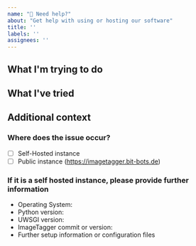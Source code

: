 ```yaml
---
name: "👋 Need help?"
about: "Get help with using or hosting our software"
title: ''
labels: ''
assignees: ''
---
```


## What I'm trying to do
<!--- Please describe what you're trying to do so we know what your problem is about -->

## What I've tried
<!--- If you tell us what you already tried or what documentation you already read, we are able to help you better by not pointing to information you already know.-->

## Additional context
<!--- If there's more to say, feel free to do so :) -->

### Where does the issue occur?

- [ ] Self-Hosted instance
- [ ] Public instance (https://imagetagger.bit-bots.de)

### If it is a self hosted instance, please provide further information

- Operating System:
- Python version:
- UWSGI version:
- ImageTagger commit or version:
- Further setup information or configuration files
